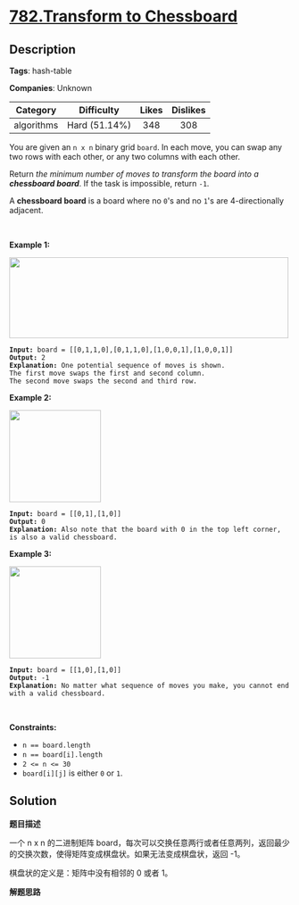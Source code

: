 # [782.Transform to Chessboard](https://leetcode.com/problems/transform-to-chessboard/description/)

## Description

**Tags**: hash-table

**Companies**: Unknown

|  Category  |  Difficulty   | Likes | Dislikes |
| :--------: | :-----------: | :---: | :------: |
| algorithms | Hard (51.14%) |  348  |   308    |

<p>You are given an <code>n x n</code> binary grid <code>board</code>. In each move, you can swap any two rows with each other, or any two columns with each other.</p>
<p>Return <em>the minimum number of moves to transform the board into a <strong>chessboard board</strong></em>. If the task is impossible, return <code>-1</code>.</p>
<p>A <strong>chessboard board</strong> is a board where no <code>0</code>&#39;s and no <code>1</code>&#39;s are 4-directionally adjacent.</p>
<p>&nbsp;</p>
<p><strong class="example">Example 1:</strong></p>
<img alt="" src="https://assets.leetcode.com/uploads/2021/06/29/chessboard1-grid.jpg" style="width: 500px; height: 145px;" />
<pre><code><strong>Input:</strong> board = [[0,1,1,0],[0,1,1,0],[1,0,0,1],[1,0,0,1]]
<strong>Output:</strong> 2
<strong>Explanation:</strong> One potential sequence of moves is shown.
The first move swaps the first and second column.
The second move swaps the second and third row.</code></pre>
<p><strong class="example">Example 2:</strong></p>
<img alt="" src="https://assets.leetcode.com/uploads/2021/06/29/chessboard2-grid.jpg" style="width: 164px; height: 165px;" />
<pre><code><strong>Input:</strong> board = [[0,1],[1,0]]
<strong>Output:</strong> 0
<strong>Explanation:</strong> Also note that the board with 0 in the top left corner, is also a valid chessboard.</code></pre>
<p><strong class="example">Example 3:</strong></p>
<img alt="" src="https://assets.leetcode.com/uploads/2021/06/29/chessboard3-grid.jpg" style="width: 164px; height: 165px;" />
<pre><code><strong>Input:</strong> board = [[1,0],[1,0]]
<strong>Output:</strong> -1
<strong>Explanation:</strong> No matter what sequence of moves you make, you cannot end with a valid chessboard.</code></pre>
<p>&nbsp;</p>
<p><strong>Constraints:</strong></p>
<ul>
  <li><code>n == board.length</code></li>
  <li><code>n == board[i].length</code></li>
  <li><code>2 &lt;= n &lt;= 30</code></li>
  <li><code>board[i][j]</code> is either&nbsp;<code>0</code> or <code>1</code>.</li>
</ul>

## Solution

**题目描述**

一个 n x n 的二进制矩阵 board，每次可以交换任意两行或者任意两列，返回最少的交换次数，使得矩阵变成棋盘状。如果无法变成棋盘状，返回 -1。

棋盘状的定义是：矩阵中没有相邻的 0 或者 1。

**解题思路**
